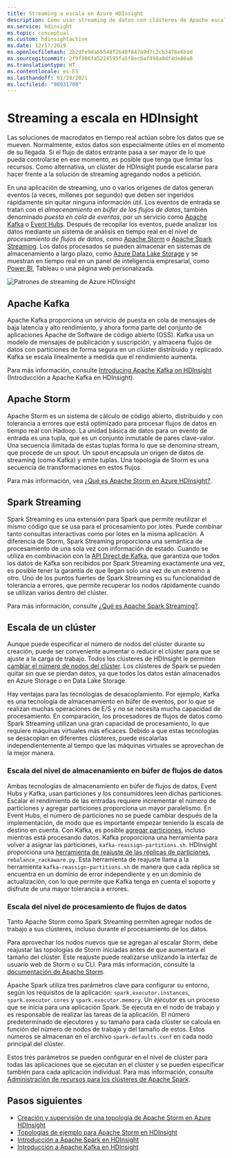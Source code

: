 ```yaml
---
title: Streaming a escala en Azure HDInsight
description: Cómo usar streaming de datos con clústeres de Apache escalables en Azure HDInsight.
ms.service: hdinsight
ms.topic: conceptual
ms.custom: hdinsightactive
ms.date: 12/17/2019
ms.openlocfilehash: 2b2dfe9da55548f2648f847a9d7c2cb3478e6bad
ms.sourcegitcommit: 2f9f306fa5224595fa5f8ec6af498a0df4de08a8
ms.translationtype: HT
ms.contentlocale: es-ES
ms.lasthandoff: 01/28/2021
ms.locfileid: "98931700"
---
```

# <a name="streaming-at-scale-in-hdinsight"></a>Streaming a escala en HDInsight

Las soluciones de macrodatos en tiempo real actúan sobre los datos que se mueven. Normalmente, estos datos son especialmente útiles en el momento de su llegada. Si el flujo de datos entrante pasa a ser mayor de lo que pueda controlarse en ese momento, es posible que tenga que limitar los recursos. Como alternativa, un clúster de HDInsight puede escalarse para hacer frente a la solución de streaming agregando nodos a petición.

En una aplicación de streaming, uno o varios orígenes de datos generan eventos (a veces, millones por segundo) que deben ser ingeridos rápidamente sin quitar ninguna información útil. Los eventos de entrada se tratan con el *almacenamiento en búfer de los flujos de datos*, también denominado *puesta en cola de eventos*, por un servicio como [Apache Kafka](kafka/apache-kafka-introduction.md) o [Event Hubs](https://azure.microsoft.com/services/event-hubs/). Después de recopilar los eventos, puede analizar los datos mediante un sistema de análisis en tiempo real en el nivel de *procesamiento de flujos de datos*, como [Apache Storm](storm/apache-storm-overview.md) o [Apache Spark Streaming](spark/apache-spark-streaming-overview.md). Los datos procesados se pueden almacenar en sistemas de almacenamiento a largo plazo, como [Azure Data Lake Storage](https://azure.microsoft.com/services/storage/data-lake-storage/) y se muestran en tiempo real en un panel de inteligencia empresarial, como [Power BI](https://powerbi.microsoft.com), Tableau o una página web personalizada.

![Patrones de streaming de Azure HDInsight](./media/hdinsight-streaming-at-scale-overview/HDInsight-streaming-patterns.png)

## <a name="apache-kafka"></a>Apache Kafka

Apache Kafka proporciona un servicio de puesta en cola de mensajes de baja latencia y alto rendimiento, y ahora forma parte del conjunto de aplicaciones Apache de Software de código abierto (OSS). Kafka usa un modelo de mensajes de publicación y suscripción, y almacena flujos de datos con particiones de forma segura en un clúster distribuido y replicado. Kafka se escala linealmente a medida que el rendimiento aumenta.

Para más información, consulte [Introducing Apache Kafka on HDInsight](kafka/apache-kafka-introduction.md) (Introducción a Apache Kafka en HDInsight).

## <a name="apache-storm"></a>Apache Storm

Apache Storm es un sistema de cálculo de código abierto, distribuido y con tolerancia a errores que está optimizado para procesar flujos de datos en tiempo real con Hadoop. La unidad básica de datos para un evento de entrada es una tupla, que es un conjunto inmutable de pares clave-valor. Una secuencia ilimitada de estas tuplas forma lo que se denomina stream, que procede de un spout. Un spout encapsula un origen de datos de streaming (como Kafka) y emite tuplas. Una topología de Storm es una secuencia de transformaciones en estos flujos.

Para más información, vea [¿Qué es Apache Storm en Azure HDInsight?](storm/apache-storm-overview.md).

## <a name="spark-streaming"></a>Spark Streaming

Spark Streaming es una extensión para Spark que permite reutilizar el mismo código que se usa para el procesamiento por lotes. Puede combinar tanto consultas interactivas como por lotes en la misma aplicación. A diferencia de Storm, Spark Streaming proporciona una semántica de procesamiento de una sola vez con información de estado. Cuando se utiliza en combinación con la [API Direct de Kafka](https://spark.apache.org/docs/latest/streaming-kafka-integration.html), que garantiza que todos los datos de Kafka son recibidos por Spark Streaming exactamente una vez, es posible tener la garantía de que llegan solo una vez de un extremo a otro. Uno de los puntos fuertes de Spark Streaming es su funcionalidad de tolerancia a errores, que permite recuperar los nodos rápidamente cuando se utilizan varios dentro del clúster.

Para más información, consulte [¿Qué es Apache Spark Streaming?](./spark/apache-spark-streaming-overview.md).

## <a name="scaling-a-cluster"></a>Escala de un clúster

Aunque puede especificar el número de nodos del clúster durante su creación, puede ser conveniente aumentar o reducir el clúster para que se ajuste a la carga de trabajo. Todos los clústeres de HDInsight le permiten [cambiar el número de nodos del clúster](hdinsight-administer-use-portal-linux.md#scale-clusters). Los clústeres de Spark se pueden quitar sin que se pierdan datos, ya que todos los datos están almacenados en Azure Storage o en Data Lake Storage.

Hay ventajas para las tecnologías de desacoplamiento. Por ejemplo, Kafka es una tecnología de almacenamiento en búfer de eventos, por lo que se realizan muchas operaciones de E/S y no se necesita mucha capacidad de procesamiento. En comparación, los procesadores de flujos de datos como Spark Streaming utilizan una gran capacidad de procesamiento, lo que requiere máquinas virtuales más eficaces. Debido a que estas tecnologías se desacoplan en diferentes clústeres, puede escalarlas independientemente al tiempo que las máquinas virtuales se aprovechan de la mejor manera.

### <a name="scale-the-stream-buffering-layer"></a>Escala del nivel de almacenamiento en búfer de flujos de datos

Ambas tecnologías de almacenamiento en búfer de flujos de datos, Event Hubs y Kafka, usan particiones y los consumidores leen dichas particiones. Escalar el rendimiento de las entradas requiere incrementar el número de particiones y agregar particiones proporciona un mayor paralelismo. En Event Hubs, el número de particiones no se puede cambiar después de la implementación, de modo que es importante empezar teniendo la escala de destino en cuenta. Con Kafka, es posible [agregar particiones](https://kafka.apache.org/documentation.html#basic_ops_cluster_expansion), incluso mientras está procesando datos. Kafka proporciona una herramienta para volver a asignar las particiones, `kafka-reassign-partitions.sh`. HDInsight proporciona una [herramienta de reajuste de las réplicas de particiones](https://github.com/hdinsight/hdinsight-kafka-tools), `rebalance_rackaware.py`. Esta herramienta de reajuste llama a la herramienta `kafka-reassign-partitions.sh` de manera que cada réplica se encuentra en un dominio de error independiente y en un dominio de actualización, con lo que permite que Kafka tenga en cuenta el soporte y disfrute de una mayor tolerancia a errores.

### <a name="scale-the-stream-processing-layer"></a>Escala del nivel de procesamiento de flujos de datos

Tanto Apache Storm como Spark Streaming permiten agregar nodos de trabajo a sus clústeres, incluso durante el procesamiento de los datos.

Para aprovechar los nodos nuevos que se agregan al escalar Storm, debe reajustar las topologías de Storm iniciadas antes de que aumentara el tamaño del clúster. Este reajuste puede realizarse utilizando la interfaz de usuario web de Storm o su CLI. Para más información, consulte la [documentación de Apache Storm](https://storm.apache.org/documentation/Understanding-the-parallelism-of-a-Storm-topology.html).

Apache Spark utiliza tres parámetros clave para configurar su entorno, según los requisitos de la aplicación: `spark.executor.instances`, `spark.executor.cores` y `spark.executor.memory`. Un *ejecutor* es un proceso que se inicia para una aplicación Spark. Se ejecuta en el nodo de trabajo y es responsable de realizar las tareas de la aplicación. El número predeterminado de ejecutores y su tamaño para cada clúster se calcula en función del número de nodos de trabajo y del tamaño de estos. Estos números se almacenan en el archivo `spark-defaults.conf` en cada nodo principal del clúster.

Estos tres parámetros se pueden configurar en el nivel de clúster para todas las aplicaciones que se ejecutan en el clúster y se pueden especificar también para cada aplicación individual. Para más información, consulte [Administración de recursos para los clústeres de Apache Spark](spark/apache-spark-resource-manager.md).

## <a name="next-steps"></a>Pasos siguientes

* [Creación y supervisión de una topología de Apache Storm en Azure HDInsight](storm/apache-storm-quickstart.md)
* [Topologías de ejemplo para Apache Storm en HDInsight](storm/apache-storm-example-topology.md)
* [Introducción a Apache Spark en HDInsight](spark/apache-spark-overview.md)
* [Introducción a Apache Kafka en HDInsight](kafka/apache-kafka-get-started.md)